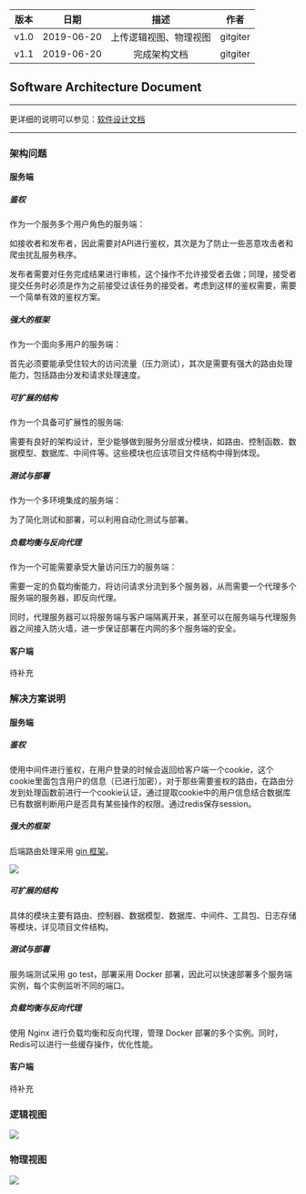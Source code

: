 | 版本 |   日期    | 描述 |  作者   |
| :--: | :-------: | :--: | :-----: |
| v1.0 | 2019-06-20 | 上传逻辑视图、物理视图 | gitgiter |
| v1.1 | 2019-06-20 | 完成架构文档 | gitgiter |

## Software Architecture Document

---

更详细的说明可以参见：[软件设计文档](https://github.com/swsad-dalaotelephone/SE-308/blob/master/%E8%BD%AF%E4%BB%B6%E8%AE%BE%E8%AE%A1%E6%96%87%E6%A1%A3.md)

---

### 架构问题

#### 服务端

##### 鉴权
作为一个服务多个用户角色的服务端：

如接收者和发布者，因此需要对API进行鉴权，其次是为了防止一些恶意攻击者和爬虫扰乱服务秩序。

发布者需要对任务完成结果进行审核，这个操作不允许接受者去做；同理，接受者提交任务时必须是作为之前接受过该任务的接受者。考虑到这样的鉴权需要，需要一个简单有效的鉴权方案。

##### 强大的框架
作为一个面向多用户的服务端：

首先必须要能承受住较大的访问流量（压力测试），其次是需要有强大的路由处理能力，包括路由分发和请求处理速度。

##### 可扩展的结构
作为一个具备可扩展性的服务端:

需要有良好的架构设计，至少能够做到服务分层或分模块，如路由、控制函数、数据模型、数据库、中间件等。这些模块也应该项目文件结构中得到体现。

##### 测试与部署
作为一个多环境集成的服务端：

为了简化测试和部署，可以利用自动化测试与部署。

##### 负载均衡与反向代理
作为一个可能需要承受大量访问压力的服务端：

需要一定的负载均衡能力，将访问请求分流到多个服务器，从而需要一个代理多个服务端的服务器，即反向代理。

同时，代理服务器可以将服务端与客户端隔离开来，甚至可以在服务端与代理服务器之间接入防火墙，进一步保证部署在内网的多个服务端的安全。


#### 客户端
待补充

### 解决方案说明

#### 服务端

##### 鉴权
使用中间件进行鉴权，在用户登录的时候会返回给客户端一个cookie，这个cookie里面包含用户的信息（已进行加密），对于那些需要鉴权的路由，在路由分发到处理函数前进行一个cookie认证，通过提取cookie中的用户信息结合数据库已有数据判断用户是否具有某些操作的权限。通过redis保存session。

##### 强大的框架
后端路由处理采用 [gin 框架](https://github.com/gin-gonic/gin)。

![](gin.jpg)

##### 可扩展的结构
具体的模块主要有路由、控制器、数据模型、数据库、中间件、工具包、日志存储等模块，详见项目文件结构。

##### 测试与部署
服务端测试采用 go test，部署采用 Docker 部署，因此可以快速部署多个服务端实例，每个实例监听不同的端口。

##### 负载均衡与反向代理
使用 Nginx 进行负载均衡和反向代理，管理 Docker 部署的多个实例。同时，Redis可以进行一些缓存操作，优化性能。

#### 客户端
待补充

### 逻辑视图
![](./逻辑视图.png)

### 物理视图
![](./物理视图.png)